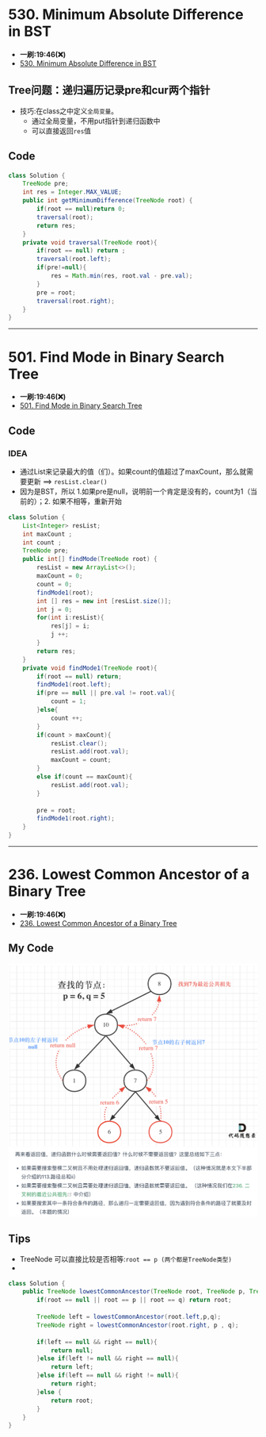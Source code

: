# 530. Minimum Absolute Difference in BST
* **一刷:19:46(❌)**
* [530. Minimum Absolute Difference in BST](https://leetcode.com/problems/minimum-absolute-difference-in-bst/)

## Tree问题：递归遍历记录pre和cur两个指针
* 技巧:在class之中定义`全局变量`。
  * 通过全局变量，不用put指针到递归函数中
  * 可以直接返回`res`值

## Code
```java
class Solution {
    TreeNode pre;
    int res = Integer.MAX_VALUE;
    public int getMinimumDifference(TreeNode root) {
        if(root == null)return 0;
        traversal(root);
        return res;
    }
    private void traversal(TreeNode root){
        if(root == null) return ;
        traversal(root.left);
        if(pre!=null){
            res = Math.min(res, root.val - pre.val);
        }
        pre = root;
        traversal(root.right);
    }
}
```
***
# 501. Find Mode in Binary Search Tree
* **一刷:19:46(❌)**
* [501. Find Mode in Binary Search Tree](https://leetcode.com/problems/find-mode-in-binary-search-tree/description/)

## Code
### IDEA
* 通过List来记录最大的值（们）。如果count的值超过了maxCount，那么就需要更新 ==> `resList.clear()`
* 因为是BST，所以 1.如果pre是null，说明前一个肯定是没有的，count为1（当前的）；2. 如果不相等，重新开始

```java
class Solution {
    List<Integer> resList;
    int maxCount ;
    int count ;
    TreeNode pre;
    public int[] findMode(TreeNode root) {
        resList = new ArrayList<>();
        maxCount = 0;
        count = 0;
        findMode1(root);
        int [] res = new int [resList.size()];
        int j = 0;
        for(int i:resList){
            res[j] = i;
            j ++;
        }
        return res;
    }
    private void findMode1(TreeNode root){
        if(root == null) return;
        findMode1(root.left);
        if(pre == null || pre.val != root.val){
            count = 1;
        }else{
            count ++;
        }
        if(count > maxCount){
            resList.clear();
            resList.add(root.val);
            maxCount = count;
        }
        else if(count == maxCount){
            resList.add(root.val);
        }
        
        pre = root;
        findMode1(root.right);
    }
}
```
***
# 236. Lowest Common Ancestor of a Binary Tree
* **一刷:19:46(❌)**
* [236. Lowest Common Ancestor of a Binary Tree](https://leetcode.com/problems/lowest-common-ancestor-of-a-binary-tree/description/)

## My Code
![image](img/236.png)
![image](img/RecursionReturn.png)
## Tips
* TreeNode 可以直接比较是否相等:`root == p (两个都是TreeNode类型)` 
* 
```java
class Solution {
    public TreeNode lowestCommonAncestor(TreeNode root, TreeNode p, TreeNode q) {
        if(root == null || root == p || root == q) return root;

        TreeNode left = lowestCommonAncestor(root.left,p,q);
        TreeNode right = lowestCommonAncestor(root.right, p , q);

        if(left == null && right == null){
            return null;
        }else if(left != null && right == null){
            return left;
        }else if(left == null && right != null){
            return right;
        }else {
            return root;
        }
    }
}
```